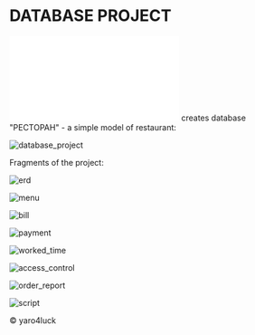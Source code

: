 # DATABASE PROJECT
![The script](restaurant.sql) creates database "РЕСТОРАН" - a simple model of restaurant:


![database_project](restaurant_database_project.png)

Fragments of the project:

![erd             ](restaurant_1_erd.png           )

![menu            ](restaurant_2_menu.png          )

![bill            ](restaurant_3_bill.png          )

![payment         ](restaurant_4_payment.png       )

![worked_time     ](restaurant_5_worked_time.png   )

![access_control  ](restaurant_6_access_control.png)

![order_report    ](restaurant_7_order_report.png  )

![script          ](restaurant_8_script.png        )

:copyright: yaro4luck
